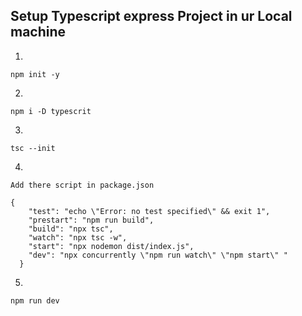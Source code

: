 ## Setup Typescript express Project in ur Local machine

1.

```
npm init -y
```

2.

```
npm i -D typescrit
```

3.

```
tsc --init
```

4.

```
Add there script in package.json

{
    "test": "echo \"Error: no test specified\" && exit 1",
    "prestart": "npm run build",
    "build": "npx tsc",
    "watch": "npx tsc -w",
    "start": "npx nodemon dist/index.js",
    "dev": "npx concurrently \"npm run watch\" \"npm start\" "
  }

```

5.

```
npm run dev
```
